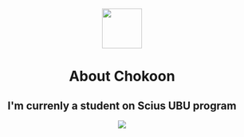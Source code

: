 <h3 align = "center">
   <picture>
   <img src="https://fonts.gstatic.com/s/e/notoemoji/latest/1fae0/512.gif" width="80" height="80">
   </picture>
</h3>
<h1 align = "center">
   About Chokoon
</h1>
<h2 align="center">
   I'm currenly a student on Scius UBU program
</h2>
<p align="center">
<a href="https://www.instagram.com/ruj_naja"><img src="https://img.shields.io/badge/ruj__naja.exe_-%23E4405F.svg?style=for-the-badge&logo=Instagram&logoColor=white"></a>
</p>
